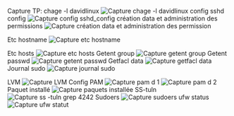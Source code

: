 Capture TP:
chage -l davidlinux
![Capture chage -l davidlinux](https://github.com/user-attachments/assets/d9d79e6d-40ef-440b-b2d0-69b2815bbaa2)
config sshd config
![Capture config sshd_config](https://github.com/user-attachments/assets/f0b3043c-20e5-49a8-9076-bd4dbf921bdd)
création data et administration des permissions
![Capture création data et administration des permission](https://github.com/user-attachments/assets/1471b5df-1f1c-4abf-a9a6-ba15fb109b2a)

Etc hostname
![Capture etc hostname](https://github.com/user-attachments/assets/0fe66aa0-345d-4bcc-83ea-9da1cc306247)

Etc hosts
![Capture etc hosts](https://github.com/user-attachments/assets/84e89c22-1da4-49a6-bc27-c9ff58d1f3e6)
Getent group
![Capture getent group](https://github.com/user-attachments/assets/e228fc63-9edd-43f0-931f-81de161a6660)
Getent passwd
![Capture getent passwd](https://github.com/user-attachments/assets/06ffcf2a-42d2-434a-ae2a-6b58a9ff91c9)
Getfacl data
![Capture getfacl data](https://github.com/user-attachments/assets/0fa9ea8f-57ea-43bf-b425-326676bf972d)
Journal sudo
![Capture journal sudo](https://github.com/user-attachments/assets/75e43414-51e6-48f1-891a-470e5519cf1c)

LVM
![Capture LVM](https://github.com/user-attachments/assets/c0218d85-02f5-45d8-8587-c6f3939fcbdb)
Config PAM
![Capture pam d 1](https://github.com/user-attachments/assets/f88ad681-5e6e-4481-bfe9-da2aada5d6f6)
![Capture pam d 2](https://github.com/user-attachments/assets/6f5583dd-2aa8-475e-955f-d8d0737ee57b)
Paquet installé
![Capture paquets installée](https://github.com/user-attachments/assets/563fe383-9d25-4a30-b4e3-992a827fbef6)
SS-tuln
![Capture ss -tuln  grep 4242](https://github.com/user-attachments/assets/84aaee5d-c174-4930-881c-e0cd86d0b11d)
Sudoers
![Capture sudoers](https://github.com/user-attachments/assets/b24e77c5-d447-4641-8049-72680256f60b)
ufw status
![Capture ufw statut](https://github.com/user-attachments/assets/c1e1f395-c854-44c8-8482-49ff9e81d774)

